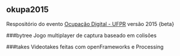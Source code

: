 ## okupa2015

Respositório do evento [Ocupação Digital - UFPR](http://eng.eletrica.ufpr.br/ocupacao) versão 2015 {beta}

###bytree
Jogo multiplayer de captura baseado em colisões

###takes
Videotakes feitas com openFrameworks e Processing
